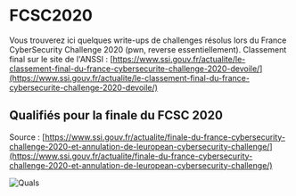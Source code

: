 # FCSC2020

Vous trouverez ici quelques write-ups de challenges résolus lors du France CyberSecurity Challenge 2020 (pwn, reverse essentiellement).
Classement final sur le site de l'ANSSI : [https://www.ssi.gouv.fr/actualite/le-classement-final-du-france-cybersecurite-challenge-2020-devoile/](https://www.ssi.gouv.fr/actualite/le-classement-final-du-france-cybersecurite-challenge-2020-devoile/)

## Qualifiés pour la finale du FCSC 2020

Source : [https://www.ssi.gouv.fr/actualite/finale-du-france-cybersecurity-challenge-2020-et-annulation-de-leuropean-cybersecurity-challenge/](https://www.ssi.gouv.fr/actualite/finale-du-france-cybersecurity-challenge-2020-et-annulation-de-leuropean-cybersecurity-challenge/)

![Quals](https://raw.githubusercontent.com/0xSoEasY/FCSC2020/master/Qualifiés%20FCSC%202020.png)
